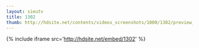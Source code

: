 ```yaml
---
layout: sieutv
title: 1302
thumb: http://hdsite.net/contents/videos_screenshots/1000/1302/preview_360p.mp4.jpg
---
```

{% include iframe src='http://hdsite.net/embed/1302' %}
 

